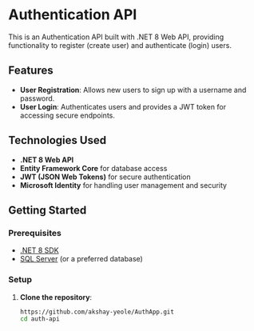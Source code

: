 # Authentication API

This is an Authentication API built with .NET 8 Web API, providing functionality to register (create user) and authenticate (login) users.

## Features

- **User Registration**: Allows new users to sign up with a username and password.
- **User Login**: Authenticates users and provides a JWT token for accessing secure endpoints.

## Technologies Used

- **.NET 8 Web API**
- **Entity Framework Core** for database access
- **JWT (JSON Web Tokens)** for secure authentication
- **Microsoft Identity** for handling user management and security

## Getting Started

### Prerequisites

- [.NET 8 SDK](https://dotnet.microsoft.com/download/dotnet/8.0)
- [SQL Server](https://www.microsoft.com/sql-server) (or a preferred database)

### Setup

1. **Clone the repository**:
   ```bash
   https://github.com/akshay-yeole/AuthApp.git
   cd auth-api
